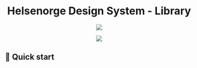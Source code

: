 <p align="center">
    <h1 align="center">Helsenorge Design System - Library</h1>
</p>
<p align="center">
    <!-- <a href="https://dev.azure.com/stelie/test-project-github/_build/latest?definitionId=8&branchName=master">
        <img src="https://dev.azure.com/stelie/test-project-github/_apis/build/status/Helsenorge.test-project?branchName=master">
    </a> -->
    <a href="https://codecov.io/gh/Helsenorge/designsystem">
        <img src="https://img.shields.io/codecov/c/gh/helsenorge/designsystem/develop.svg?style=popout&token=QmUnBqCydy" />
    </a>
</p>
<p align="center">
    <a href="https://www.npmjs.com/package/@Helsenorge/designsystem">
        <img src="https://img.shields.io/npm/v/@helsenorge/designsystem/dev.svg?style=popout" />
    </a>
</p>

## 🔌 Quick start